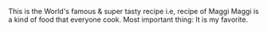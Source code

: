 This is the World's famous & super tasty recipe i.e, recipe of Maggi
Maggi is a kind of food that everyone cook.
Most important thing: It is my favorite.